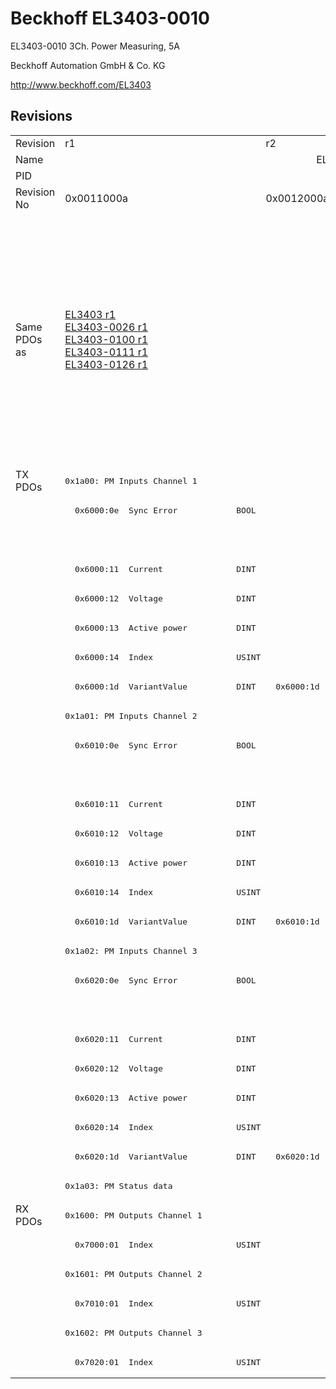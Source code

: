 # Beckhoff EL3403-0010

EL3403-0010 3Ch. Power Measuring, 5A

Beckhoff Automation GmbH & Co. KG

http://www.beckhoff.com/EL3403

## Revisions
<table>
<tr >
<td>Revision</td>
<td><div class="foo">r1</div></td>
<td><div class="foo">r2</div></td>
<td><div class="foo">r3</div></td>
<td><div class="foo">r4</div></td>
<td><div class="foo">r5</div></td>
<td><div class="foo">r6</div></td>
<td><div class="foo">r7</div></td>
<td><div class="foo">r8</div></td>
</tr>
<tr >
<td>Name</td>
<td colspan=8 align="center"><div class="foo">EL3403-0010 3Ch. Power Measuring, 5A</div></td>
</tr>
<tr >
<td>PID</td>
<td colspan=8 align="center"><div class="foo">0x0d4b3052</div></td>
</tr>
<tr >
<td>Revision No</td>
<td><div class="foo">0x0011000a</div></td>
<td><div class="foo">0x0012000a</div></td>
<td><div class="foo">0x0013000a</div></td>
<td><div class="foo">0x0014000a</div></td>
<td><div class="foo">0x0015000a</div></td>
<td><div class="foo">0x0016000a</div></td>
<td><div class="foo">0x0017000a</div></td>
<td><div class="foo">0x0018000a</div></td>
</tr>
<tr >
<td>Same PDOs as</td>
<td><div class="foo"><a href="EL3403">EL3403 r1</a><br/><a href="EL3403-0026">EL3403-0026 r1</a><br/><a href="EL3403-0100">EL3403-0100 r1</a><br/><a href="EL3403-0111">EL3403-0111 r1</a><br/><a href="EL3403-0126">EL3403-0126 r1</a></div></td>
<td colspan=4 align="center"><div class="foo"><a href="EL3403">EL3403 r2</a><br/><a href="EL3403">EL3403 r3</a><br/><a href="EL3403">EL3403 r4</a><br/><a href="EL3403">EL3403 r5</a><br/><a href="EL3403-0026">EL3403-0026 r2</a><br/><a href="EL3403-0026">EL3403-0026 r3</a><br/><a href="EL3403-0026">EL3403-0026 r4</a><br/><a href="EL3403-0026">EL3403-0026 r5</a><br/><a href="EL3403-0100">EL3403-0100 r2</a><br/><a href="EL3403-0100">EL3403-0100 r3</a><br/><a href="EL3403-0100">EL3403-0100 r4</a><br/><a href="EL3403-0100">EL3403-0100 r5</a><br/><a href="EL3403-0111">EL3403-0111 r2</a><br/><a href="EL3403-0111">EL3403-0111 r3</a><br/><a href="EL3403-0111">EL3403-0111 r4</a><br/><a href="EL3403-0111">EL3403-0111 r5</a><br/><a href="EL3403-0126">EL3403-0126 r2</a><br/><a href="EL3403-0126">EL3403-0126 r3</a><br/><a href="EL3403-0126">EL3403-0126 r4</a><br/><a href="EL3403-0126">EL3403-0126 r5</a></div></td>
<td colspan=3 align="center"><div class="foo"><a href="EL3403">EL3403 r6</a><br/><a href="EL3403">EL3403 r7</a><br/><a href="EL3403-0026">EL3403-0026 r6</a><br/><a href="EL3403-0026">EL3403-0026 r7</a><br/><a href="EL3403-0026">EL3403-0026 r8</a><br/><a href="EL3403-0100">EL3403-0100 r6</a><br/><a href="EL3403-0100">EL3403-0100 r7</a><br/><a href="EL3403-0100">EL3403-0100 r8</a><br/><a href="EL3403-0111">EL3403-0111 r6</a><br/><a href="EL3403-0111">EL3403-0111 r7</a><br/><a href="EL3403-0111">EL3403-0111 r8</a><br/><a href="EL3403-0126">EL3403-0126 r6</a><br/><a href="EL3403-0126">EL3403-0126 r7</a><br/><a href="EL3403-0126">EL3403-0126 r8</a><br/><a href="EL3403-0333">EL3403-0333 r7</a><br/><a href="EL3403-0333">EL3403-0333 r8</a></div></td>
</tr>
<tr class="txpdo pdosection">
<td rowspan=25 valign=top>TX PDOs</td>
<td colspan=8 align="left"><pre>0x1a00: PM Inputs Channel 1</pre></td>
<td></td>
</tr>
<tr class="txpdo">
<td colspan=5 align="left"><pre>  0x6000:0e  Sync Error            BOOL</pre></td>
<td colspan=3 align="left"></td>
</tr>
<tr class="txpdo">
<td colspan=5 align="left"></td>
<td colspan=3 align="left"><pre>  0x6000:10  TxPDO Toggle          BOOL</pre></td>
</tr>
<tr class="txpdo">
<td colspan=8 align="left"><pre>  0x6000:11  Current               DINT</pre></td>
</tr>
<tr class="txpdo">
<td colspan=8 align="left"><pre>  0x6000:12  Voltage               DINT</pre></td>
</tr>
<tr class="txpdo">
<td colspan=8 align="left"><pre>  0x6000:13  Active power          DINT</pre></td>
</tr>
<tr class="txpdo">
<td colspan=8 align="left"><pre>  0x6000:14  Index                 USINT</pre></td>
</tr>
<tr class="txpdo">
<td><pre>  0x6000:1d  VariantValue          DINT</pre></td>
<td colspan=7 align="left"><pre>  0x6000:1d  Variant value         DINT</pre></td>
</tr>
<tr class="txpdo pdosection">
<td colspan=8 align="left"><pre>0x1a01: PM Inputs Channel 2</pre></td>
</tr>
<tr class="txpdo">
<td colspan=5 align="left"><pre>  0x6010:0e  Sync Error            BOOL</pre></td>
<td colspan=3 align="left"></td>
</tr>
<tr class="txpdo">
<td colspan=5 align="left"></td>
<td colspan=3 align="left"><pre>  0x6010:10  TxPDO Toggle          BOOL</pre></td>
</tr>
<tr class="txpdo">
<td colspan=8 align="left"><pre>  0x6010:11  Current               DINT</pre></td>
</tr>
<tr class="txpdo">
<td colspan=8 align="left"><pre>  0x6010:12  Voltage               DINT</pre></td>
</tr>
<tr class="txpdo">
<td colspan=8 align="left"><pre>  0x6010:13  Active power          DINT</pre></td>
</tr>
<tr class="txpdo">
<td colspan=8 align="left"><pre>  0x6010:14  Index                 USINT</pre></td>
</tr>
<tr class="txpdo">
<td><pre>  0x6010:1d  VariantValue          DINT</pre></td>
<td colspan=7 align="left"><pre>  0x6010:1d  Variant value         DINT</pre></td>
</tr>
<tr class="txpdo pdosection">
<td colspan=8 align="left"><pre>0x1a02: PM Inputs Channel 3</pre></td>
</tr>
<tr class="txpdo">
<td colspan=5 align="left"><pre>  0x6020:0e  Sync Error            BOOL</pre></td>
<td colspan=3 align="left"></td>
</tr>
<tr class="txpdo">
<td colspan=5 align="left"></td>
<td colspan=3 align="left"><pre>  0x6020:10  TxPDO Toggle          BOOL</pre></td>
</tr>
<tr class="txpdo">
<td colspan=8 align="left"><pre>  0x6020:11  Current               DINT</pre></td>
</tr>
<tr class="txpdo">
<td colspan=8 align="left"><pre>  0x6020:12  Voltage               DINT</pre></td>
</tr>
<tr class="txpdo">
<td colspan=8 align="left"><pre>  0x6020:13  Active power          DINT</pre></td>
</tr>
<tr class="txpdo">
<td colspan=8 align="left"><pre>  0x6020:14  Index                 USINT</pre></td>
</tr>
<tr class="txpdo">
<td><pre>  0x6020:1d  VariantValue          DINT</pre></td>
<td colspan=7 align="left"><pre>  0x6020:1d  Variant value         DINT</pre></td>
</tr>
<tr class="txpdo pdosection">
<td colspan=8 align="left"><pre>0x1a03: PM Status data</pre></td>
</tr>
<tr class="rxpdo pdosection">
<td rowspan=6 valign=top>RX PDOs</td>
<td colspan=8 align="left"><pre>0x1600: PM Outputs Channel 1</pre></td>
<td></td>
</tr>
<tr class="rxpdo">
<td colspan=8 align="left"><pre>  0x7000:01  Index                 USINT</pre></td>
</tr>
<tr class="rxpdo pdosection">
<td colspan=8 align="left"><pre>0x1601: PM Outputs Channel 2</pre></td>
</tr>
<tr class="rxpdo">
<td colspan=8 align="left"><pre>  0x7010:01  Index                 USINT</pre></td>
</tr>
<tr class="rxpdo pdosection">
<td colspan=8 align="left"><pre>0x1602: PM Outputs Channel 3</pre></td>
</tr>
<tr class="rxpdo">
<td colspan=8 align="left"><pre>  0x7020:01  Index                 USINT</pre></td>
</tr>
</table>
